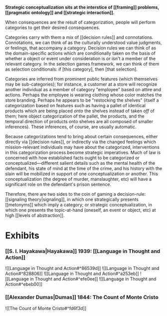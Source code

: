 __Strategic conceptualization sits at the interstice of [[framing]] problems, [[pragmatic ontology]] and [[strategic interaction]].__

When consequences are the result of categorization, people will perform categories to get their desired consequences.

Categories carry with them a mix of [[decision rules]] and connotations. Connotations, we can think of as the culturally understood value judgments, or feelings, that accompany a category. Decision rules we can think of as the domain-specific actions which are conditionally taken on the basis of whether a object or event under consideration is or isn't a member of the relevant category. In the selection games framework, we can think of them as selection conditionals: if [this category], then [that selection].

Categories are inferred from prominent public features (which themselves may be sub-categories); for instance, a customer at a store will recognize another individual as a member of category "employee" based on attire and actions. Perhaps the employee is wearing clothing whose color matches the store branding. Perhaps he appears to be "restocking the shelves" (itself a categorization based on features such as having a pallet of identical products which are being placed _onto_ the shelves instead of taken _off_ of them; here object categorization of the pallet, the products, and the temporal direction of products onto shelves are all composed of smaller inferences). These inferences, of course, are usually automatic.

Because categorizations tend to bring about certain consequences, either directly via [[decision rules]], or indirectly via the changed feelings which mission-relevant individuals may have about the categorized, interventions in this categorization process become strategic imperatives. Much of law is concerned with how established facts ought to be categorized or conceptualized—different salient details such as the mental health of the defendant, his state of mind at the time of the crime, and his history with the slain will be mobilized in support of one conceptualization or another. This conceptualization (the degree of murder, manslaughter, etc) will have a significant role on the defendant's prison sentence.

Therefore, there are two sides to the coin of gaming a decision-rule: [[signaling theory|signaling]], in which one strategically presents [[metonyms]] which imply a category; or strategic conceptualization, in which one presents the topic-at-hand (oneself, an event or object, etc) at high [[levels of abstraction]].

# Exhibits

### [[S. I. Hayakawa|Hayakawa]] 1939: [[Language in Thought and Action]]

![[Language in Thought and Action#^86539d]] 
![[Language in Thought and Action#^828806]]
![[Language in Thought and Action#^a253eb]]
![[Language in Thought and Action#^efe0ee]]
![[Language in Thought and Action#^ebeb00]]

### [[Alexander Dumas|Dumas]] 1844: The Count of Monte Cristo
![[The Count of Monte Cristo#^fd6f3d]]